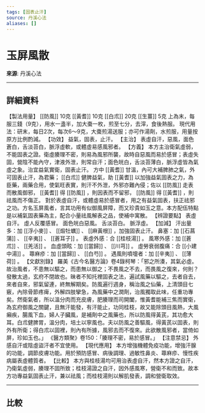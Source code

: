 ```yaml
---
tags: [固表止汗]
source: 丹溪心法
aliases: []
---
```


# 玉屏風散

**來源**: 丹溪心法  

---

## 詳細資料
【製法用量】 [[防風]] 10克 [[黃耆]] 10克 [[白朮]] 20克 [[生薑]] 5克
上為末，每服三錢（9克），用水一盞半，加大棗一枚，煎至七分，去滓，食後熱服。
現代用法：研末，每日2次，每次6～9克，大棗煎湯送服；亦可作湯劑，水煎服，用量按原方比例酌減。
【功效】
益氣，固表，止汗。
【主治】
表虛自汗，惡風，面色蒼白，舌淡苔白，脈浮虛軟，或體虛易感風邪者。
【方義】
本方主治衛氣虛弱，不能固表之證。衛虛腠理不密，則易為風邪所襲，故時自惡風而易於感冒；表虛失固，營陰不能內守，津液外泄，則常自汗；面色㿠白，舌淡苔薄白，脈浮虛皆為氣虛之象。治宜益氣實衛，固表止汗。
方中 [[黃耆]] 甘溫，內可大補脾肺之氣，外可固表止汗，為君藥； [[白朮]] 健脾益氣，助 [[黃耆]] 以加強益氣固表之力，為臣藥，兩藥合用，使氣旺表實，則汗不外泄，外邪亦難內侵；佐以 [[防風]] 走表而散風御邪， [[黃耆]] 得 [[防風]] ，則因表而不留邪， [[防風]] 得 [[黃耆]] ，則祛風而不傷正。
對於表虛自汗，或體虛易於感冒者，用之有益氣固表，扶正祛邪之功。方名玉屏風者，言其功用有似御風屏障，而又珍貴如玉之意。本方配伍特點是以補氣固表藥為主，配合小量祛風解表之品，使補中寓散。
【辨證要點】
表虛自汗。
虛人反覆感冒。
面色㿠白惡風。
舌淡苔白。
脈浮虛。
【加減】
汗出量多：加 [[浮小麥]] 、 [[煅牡蠣]] 、 [[麻黃根]] ，加強固表止汗。
鼻塞：加 [[石菖蒲]] 、 [[辛夷]] 、 [[蒼耳子]] 。
表虛外感：合 [[桂枝湯]] 。
風寒外感：加 [[蒼朮]] 、 [[羌活]] 。
血虛頭眩：加 [[當歸]] 、 [[川芎]] 。
虛勞衰弱腹痛：合 [[小建中湯]] 。
蕁麻疹：加 [[當歸]] 、 [[白芍]] 。
遇風則噴嚏者：加 [[辛夷]] 、 [[薄荷]] 。
【文獻別錄】
羅美《古今名醫方論》卷4錄柯琴：「邪之所湊，其氣必虛。故治風者，不患無以驅之，而患無以御之；不畏風之不去，而畏風之復來，何則？發散太過，玄府不閉故也。昧者不知托裡固表之法，遍試風藥以驅之，去者自去，來者自來，邪氣留連，終無解期矣。防風遍行週身，稱治風之仙藥，上清頭目七竅，內除骨節疼痺，外解四肢攣急，為風藥中之潤劑，治風獨取此味，任重功專矣。然衛氣者，所以溫分肉而充皮膚，肥腠理而司開闔，惟黃耆能補三焦而實衛，為玄府御風之關鍵，且無汗能發，有汗能止，功同桂枝，故又能除頭目風熱，大風癩疾，腸風下血，婦人子臟風，是補劑中之風藥也，所以防風得黃芪，其功愈大耳。白朮健脾胃，溫分肉，培土以寧風也。夫以防風之善驅風，得黃芪以固表，則外有所衛；得白朮以固裡，則內有所據，風邪去而不復來。此欲散風邪者，當倚如屏，珍如玉也。」
《醫方類聚》卷150：「腠理不密，易於感冒。」
【注意禁忌】
外感自汗或陰虛盜汗者不宜使用。
【現代應用】
本方增強機體免疫功能，增強汗腺的功能，調節皮膚功能。用於預防感冒、病後調理、過敏性鼻炎、蕁麻疹、慢性疾病屬表虛體質者。
【比較】
本方與桂枝湯均可用治表虛自汗，然本方證之自汗，乃衛氣虛弱，腠理不固所致；桂枝湯證之自汗，因外感風寒，營衛不和而致。故本方功專益氣固表止汗，兼以祛風；而桂枝湯則以解肌發表，調和營衛取效。

---

## 比較
